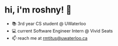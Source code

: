 # hi, i'm roshny! 👋

<!--
**roshnytitus/roshnytitus** is a ✨ _special_ ✨ repository because its `README.md` (this file) appears on your GitHub profile.

Here are some ideas to get you started:

- 🔭 I’m currently working on ...
- 🌱 I’m currently learning ...
- 👯 I’m looking to collaborate on ...
- 🤔 I’m looking for help with ...
- 💬 Ask me about ...
- 📫 How to reach me: ...
- 😄 Pronouns: ...
- ⚡ Fun fact: ...
-->

- 📚 3rd year CS student @ UWaterloo
- 💻 current Software Engineer Intern @ Vivid Seats
- 📫 reach me at rmtitus@uwaterloo.ca
